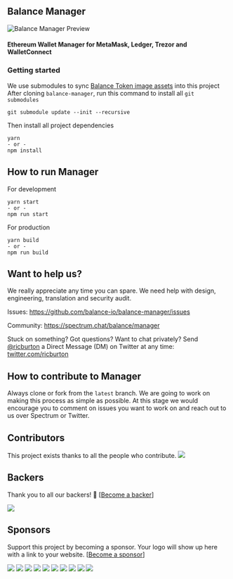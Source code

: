## Balance Manager

<img src="https://cl.ly/0h173T3Q3p3n/app.png" alt="Balance Manager Preview">

#### Ethereum Wallet Manager for MetaMask, Ledger, Trezor and WalletConnect

### Getting started

We use submodules to sync [Balance Token image assets](https://github.com/balance-io/tokens) into this project
After cloning `balance-manager`, run this command to install all `git submodules`

```
git submodule update --init --recursive
```

Then install all project dependencies

```
yarn
- or -
npm install
```

## How to run Manager

For development

```
yarn start
- or -
npm run start
```

For production

```
yarn build
- or -
npm run build
```

## Want to help us?

We really appreciate any time you can spare. We need help with design, engineering, translation and security audit.

Issues: https://github.com/balance-io/balance-manager/issues

Community: https://spectrum.chat/balance/manager

Stuck on something? Got questions? Want to chat privately? Send <a href="twitter.com/ricburton">@ricburton</a> a Direct Message (DM) on Twitter at any time: <a href="twitter.com/ricburton">twitter.com/ricburton</a>

## How to contribute to Manager

Always clone or fork from the `latest` branch.
We are going to work on making this process as simple as possible.
At this stage we would encourage you to comment on issues you want to work on and reach out to us over Spectrum or Twitter.

## Contributors

This project exists thanks to all the people who contribute. 
<a href="https://github.com/balance-io/balance-manager/graphs/contributors"><img src="https://opencollective.com/balance-manager/contributors.svg?width=890&button=false" /></a>


## Backers

Thank you to all our backers! 🙏 [[Become a backer](https://opencollective.com/balance-manager#backer)]

<a href="https://opencollective.com/balance-manager#backers" target="_blank"><img src="https://opencollective.com/balance-manager/backers.svg?width=890"></a>


## Sponsors

Support this project by becoming a sponsor. Your logo will show up here with a link to your website. [[Become a sponsor](https://opencollective.com/balance-manager#sponsor)]

<a href="https://opencollective.com/balance-manager/sponsor/0/website" target="_blank"><img src="https://opencollective.com/balance-manager/sponsor/0/avatar.svg"></a>
<a href="https://opencollective.com/balance-manager/sponsor/1/website" target="_blank"><img src="https://opencollective.com/balance-manager/sponsor/1/avatar.svg"></a>
<a href="https://opencollective.com/balance-manager/sponsor/2/website" target="_blank"><img src="https://opencollective.com/balance-manager/sponsor/2/avatar.svg"></a>
<a href="https://opencollective.com/balance-manager/sponsor/3/website" target="_blank"><img src="https://opencollective.com/balance-manager/sponsor/3/avatar.svg"></a>
<a href="https://opencollective.com/balance-manager/sponsor/4/website" target="_blank"><img src="https://opencollective.com/balance-manager/sponsor/4/avatar.svg"></a>
<a href="https://opencollective.com/balance-manager/sponsor/5/website" target="_blank"><img src="https://opencollective.com/balance-manager/sponsor/5/avatar.svg"></a>
<a href="https://opencollective.com/balance-manager/sponsor/6/website" target="_blank"><img src="https://opencollective.com/balance-manager/sponsor/6/avatar.svg"></a>
<a href="https://opencollective.com/balance-manager/sponsor/7/website" target="_blank"><img src="https://opencollective.com/balance-manager/sponsor/7/avatar.svg"></a>
<a href="https://opencollective.com/balance-manager/sponsor/8/website" target="_blank"><img src="https://opencollective.com/balance-manager/sponsor/8/avatar.svg"></a>
<a href="https://opencollective.com/balance-manager/sponsor/9/website" target="_blank"><img src="https://opencollective.com/balance-manager/sponsor/9/avatar.svg"></a>


